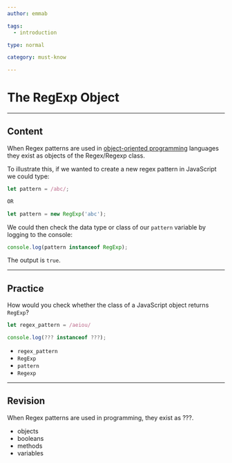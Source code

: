 ```yaml
---
author: emmab

tags:
  - introduction

type: normal

category: must-know

---
```


# The RegExp Object

---
## Content

When Regex patterns are used in [object-oriented programming](https://www.enki.com/glossary/general/object-oriented-programming) languages they exist as objects of the Regex/Regexp class.

To illustrate this, if we wanted to create a new regex pattern in JavaScript we could type:

```js
let pattern = /abc/;

OR 

let pattern = new RegExp('abc');
```

We could then check the data type or class of our `pattern` variable by logging to the console:

```javascript
console.log(pattern instanceof RegExp);
```

The output is `true`.

---
## Practice

How would you check whether the class of a JavaScript object returns `RegExp`?

```javascript
let regex_pattern = /aeiou/

console.log(??? instanceof ???);
```


* `regex_pattern`
* `RegExp`
* `pattern`
* `Regexp`

---
## Revision

When Regex patterns are used in programming, they exist as ???.

* objects
* booleans
* methods
* variables
